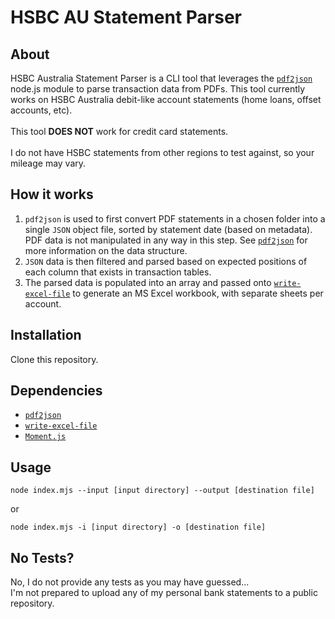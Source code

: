 # HSBC AU Statement Parser

## About

HSBC Australia Statement Parser is a CLI tool that leverages the [```pdf2json```](https://github.com/modesty/pdf2json) node.js module to parse transaction data from PDFs.
This tool currently works on HSBC Australia debit-like account statements (home loans, offset accounts, etc).  
\
This tool **DOES NOT**  work for credit card statements.  
\
I do not have HSBC statements from other regions to test against, so your mileage may vary.

## How it works

1. ```pdf2json``` is used to first convert PDF statements in a chosen folder into a single ```JSON``` object file, sorted by statement date (based on metadata). PDF data is not manipulated in any way in this step. See [```pdf2json```](https://github.com/modesty/pdf2json) for more information on the data structure.
2. ```JSON``` data is then filtered and parsed based on expected positions of each column that exists in transaction tables.
3. The parsed data is populated into an array and passed onto [```write-excel-file```](https://gitlab.com/catamphetamine/write-excel-file) to generate an MS Excel workbook, with separate sheets per account.

## Installation

Clone this repository.

## Dependencies

- [```pdf2json```](https://github.com/modesty/pdf2json)
- [```write-excel-file```](https://gitlab.com/catamphetamine/write-excel-file)
- [```Moment.js```](https://github.com/moment/moment/)

## Usage

```shell
node index.mjs --input [input directory] --output [destination file]
```

or

```shell
node index.mjs -i [input directory] -o [destination file]
```

## No Tests?

No, I do not provide any tests as you may have guessed...  
I'm not prepared to upload any of my personal bank statements to a public repository.
